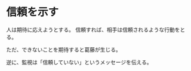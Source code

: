 # 信頼を示す

人は期待に応えようとする。
信頼すれば、相手は信頼されるような行動をとる。

ただ、できないことを期待すると葛藤が生じる。

逆に、監視は「信頼していない」というメッセージを伝える。
